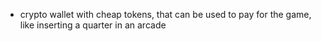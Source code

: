 * crypto wallet with cheap tokens, that can be used to pay for the game, like inserting a quarter in an arcade